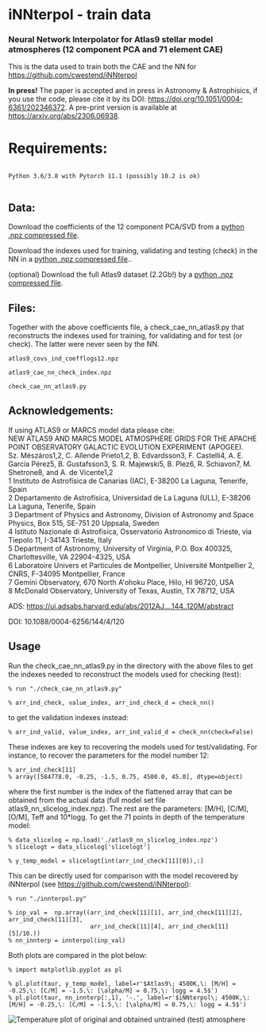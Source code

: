 # iNNterpol - train data
### Neural Network Interpolator for Atlas9 stellar model atmospheres (12 component PCA and 71 element CAE)


This is the data used to train both the CAE and the NN for https://github.com/cwestend/iNNterpol

**In press!** The paper is accepted and in press in Astronomy & Astrophisics, if you use the code, please cite it by its DOI: https://doi.org/10.1051/0004-6361/202346372. A pre-print version is available at https://arxiv.org/abs/2306.06938.

# Requirements:


```

Python 3.6/3.8 with Pytorch 11.1 (possibly 10.2 is ok)


```
## Data:

Download the coefficients of the 12 component PCA/SVD from a [python .npz compressed file](https://cloud.iac.es/index.php/s/oNjrKkPHjn42fbe).

Download the indexes used for training, validating and testing (check) in the NN in a [python .npz compressed file](https://cloud.iac.es/index.php/s/XokeDEQ3eHowtwZ)..

(optional) Download the full Atlas9 dataset (2.2Gb!) by a [python .npz compressed file](https://cloud.iac.es/index.php/s/aEBE2dAao4Wc6JF). 

## Files:

Together with the above coefficients file, a check_cae_nn_atlas9.py that reconstructs the indexes used for training, for
validating and for test (or check). The latter were never seen by the NN.

```
atlas9_covs_ind_coefflogs12.npz

atlas9_cae_nn_check_index.npz

check_cae_nn_atlas9.py 

```

## Acknowledgements:

If using ATLAS9 or MARCS model data please cite:   
NEW ATLAS9 AND MARCS MODEL ATMOSPHERE GRIDS FOR THE APACHE POINT OBSERVATORY GALACTIC EVOLUTION EXPERIMENT (APOGEE).  
 Sz. Mészáros1,2, C. Allende Prieto1,2, B. Edvardsson3, F. Castelli4, A. E. García Pérez5, B. Gustafsson3, S. R. Majewski5, B. Plez6, R. Schiavon7, M. Shetrone8, and A. de Vicente1,2  
1 Instituto de Astrofísica de Canarias (IAC), E-38200 La Laguna, Tenerife, Spain  
2 Departamento de Astrofísica, Universidad de La Laguna (ULL), E-38206 La Laguna, Tenerife, Spain  
3 Department of Physics and Astronomy, Division of Astronomy and Space Physics, Box 515, SE-751 20 Uppsala, Sweden  
4 Istituto Nazionale di Astrofisica, Osservatorio Astronomico di Trieste, via Tiepolo 11, I-34143 Trieste, Italy  
5 Department of Astronomy, University of Virginia, P.O. Box 400325, Charlottesville, VA 22904-4325, USA  
6 Laboratoire Univers et Particules de Montpellier, Université Montpellier 2, CNRS, F-34095 Montpellier, France  
7 Gemini Observatory, 670 North A'ohoku Place, Hilo, HI 96720, USA  
8 McDonald Observatory, University of Texas, Austin, TX 78712, USA  

ADS: https://ui.adsabs.harvard.edu/abs/2012AJ....144..120M/abstract

DOI: 10.1088/0004-6256/144/4/120

## Usage

Run the check_cae_nn_atlas9.py in the directory with the above files to get the indexes needed to reconstruct the models used for checking (test):

```
% run "./check_cae_nn_atlas9.py"

% arr_ind_check, value_index, arr_ind_check_d = check_nn()
```

to get the validation indexes instead:

```
% arr_ind_valid, value_index, arr_ind_valid_d = check_nn(check=False)
```

These indexes are key to recovering the models used for test/validating. For instance, to recover the parameters for the model number 12:

```
% arr_ind_check[11]
% array([584778.0, -0.25, -1.5, 0.75, 4500.0, 45.0], dtype=object)
```
where the first number is the index of the flattened array that can be obtained from the actual data (full model set file atlas9_nn_slicelog_index.npz).
The rest are the parameters: [M/H], [C/M], [O/M], Teff and 10*logg.
To get the 71 points in depth of the temperature model:

```
% data_slicelog = np.load('./atlas9_nn_slicelog_index.npz')
% slicelogt = data_slicelog['slicelogt']

% y_temp_model = slicelogt[int(arr_ind_check[11][0]),:]
```

This can be directly used for comparison with the model recovered by iNNterpol (see https://github.com/cwestend/iNNterpol):


```
% run "./innterpol.py"

% inp_val =  np.array((arr_ind_check[11][1], arr_ind_check[11][2], arr_ind_check[11][3],
                       arr_ind_check[11][4], arr_ind_check[11][5]/10.))
% nn_innterp = innterpol(inp_val)

```
Both plots are compared in the plot below:

```
% import matplotlib.pyplot as pl

% pl.plot(taur, y_temp_model, label=r'$Atlas9\; 4500K,\: [M/H] = -0.25,\: [C/M] = -1.5,\: [\alpha/M] = 0.75,\: logg = 4.5$')
% pl.plot(taur, nn_innterp[:,1], '-.', label=r'$iNNterpol\; 4500K,\: [M/H] = -0.25,\: [C/M] = -1.5,\: [\alpha/M] = 0.75,\: logg = 4.5$')

```

![Temperature plot of original and obtained untrained (test) atmosphere](../../assets/Temp_CAE_16_71_Teff4500_lgg45_github.png?raw=true)
